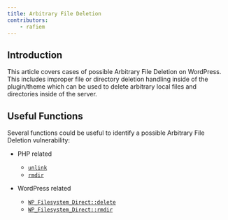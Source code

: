 ```yaml
---
title: Arbitrary File Deletion
contributors:
    - rafiem
---
```


## Introduction

This article covers cases of possible Arbitrary File Deletion on WordPress. This includes improper file or directory deletion handling inside of the plugin/theme which can be used to delete arbitrary local files and directories inside of the server.

## Useful Functions

Several functions could be useful to identify a possible Arbitrary File Deletion vulnerability:

- PHP related
    - [`unlink`](https://www.php.net/manual/en/function.unlink.php)
    - [`rmdir`](https://www.php.net/manual/en/function.rmdir.php)

- WordPress related
    - [`WP_Filesystem_Direct::delete`](https://developer.wordpress.org/reference/classes/wp_filesystem_direct/delete/)
    - [`WP_Filesystem_Direct::rmdir`](https://developer.wordpress.org/reference/classes/wp_filesystem_direct/rmdir/)